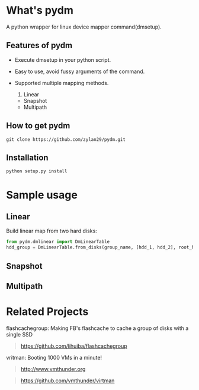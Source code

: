 What's pydm
======

A python wrapper for linux device mapper command(dmsetup).


Features of pydm
------

* Execute dmsetup in your python script.
* Easy to use, avoid fussy arguments of the command.
* Supported multiple mapping methods.

  1. Linear
  * Snapshot
  * Multipath

How to get pydm
------
```
git clone https://github.com/zylan29/pydm.git
```

Installation
------
```
python setup.py install
```

Sample usage
======
Linear
------
Build linear map from two hard disks:
```python
from pydm.dmlinear import DmLinearTable
hdd_group = DmLinearTable.from_disks(group_name, [hdd_1, hdd_2], root_helper='sudo')
```
Snapshot
------

Multipath
------
Related Projects
======
flashcachegroup: Making FB's flashcache to cache a group of disks with a single SSD

  > https://github.com/lihuiba/flashcachegroup

vritman: Booting 1000 VMs in a minute!
  > http://www.vmthunder.org

  > https://github.com/vmthunder/virtman

